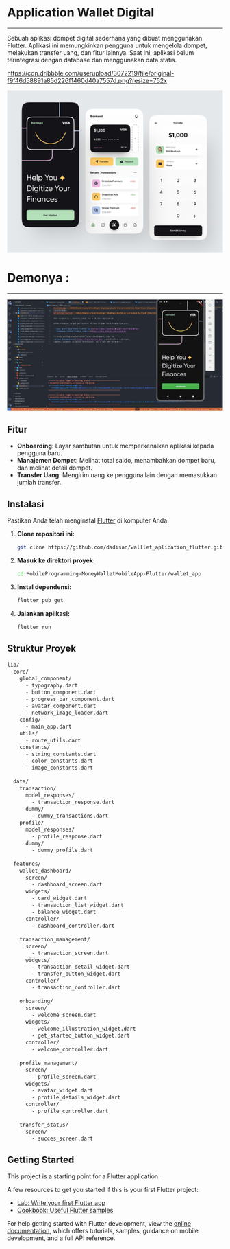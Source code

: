 # Application Wallet Digital

---

Sebuah aplikasi dompet digital sederhana yang dibuat menggunakan Flutter. Aplikasi ini memungkinkan pengguna untuk mengelola dompet, melakukan transfer uang, dan fitur lainnya. Saat ini, aplikasi belum terintegrasi dengan database dan menggunakan data statis.

https://cdn.dribbble.com/userupload/3072219/file/original-f9f46d58891a85d226f1460d40a7557d.png?resize=752x

![Desain App](assets/demo/ui.png)

# Demonya :

---

![App Demo](assets/demo/app.gif)

## Fitur

- **Onboarding**: Layar sambutan untuk memperkenalkan aplikasi kepada pengguna baru.
- **Manajemen Dompet**: Melihat total saldo, menambahkan dompet baru, dan melihat detail dompet.
- **Transfer Uang**: Mengirim uang ke pengguna lain dengan memasukkan jumlah transfer.

## Instalasi

Pastikan Anda telah menginstal [Flutter](https://flutter.dev/docs/get-started/install) di komputer Anda.

1. **Clone repositori ini:**

   ```bash
   git clone https://github.com/dadisan/walllet_aplication_flutter.git
   ```

2. **Masuk ke direktori proyek:**

   ```bash
   cd MobileProgramming-MoneyWalletMobileApp-Flutter/wallet_app
   ```

3. **Instal dependensi:**

   ```bash
   flutter pub get
   ```

4. **Jalankan aplikasi:**

   ```bash
   flutter run
   ```

## Struktur Proyek

```
lib/
  core/
    global_component/
      - typography.dart
      - button_component.dart
      - progress_bar_component.dart
      - avatar_component.dart
      - network_image_loader.dart
    config/
      - main_app.dart
    utils/
      - route_utils.dart
    constants/
      - string_constants.dart
      - color_constants.dart
      - image_constants.dart

  data/
    transaction/
      model_responses/
        - transaction_response.dart
      dummy/
        - dummy_transactions.dart
    profile/
      model_responses/
        - profile_response.dart
      dummy/
        - dummy_profile.dart

  features/
    wallet_dashboard/
      screen/
        - dashboard_screen.dart
      widgets/
        - card_widget.dart
        - transaction_list_widget.dart
        - balance_widget.dart
      controller/
        - dashboard_controller.dart

    transaction_management/
      screen/
        - transaction_screen.dart
      widgets/
        - transaction_detail_widget.dart
        - transfer_button_widget.dart
      controller/
        - transaction_controller.dart

    onboarding/
      screen/
        - welcome_screen.dart
      widgets/
        - welcome_illustration_widget.dart
        - get_started_button_widget.dart
      controller/
        - welcome_controller.dart

    profile_management/
      screen/
        - profile_screen.dart
      widgets/
        - avatar_widget.dart
        - profile_details_widget.dart
      controller/
        - profile_controller.dart

    transfer_status/
      screen/
        - succes_screen.dart
```

## Getting Started

This project is a starting point for a Flutter application.

A few resources to get you started if this is your first Flutter project:

- [Lab: Write your first Flutter app](https://docs.flutter.dev/get-started/codelab)
- [Cookbook: Useful Flutter samples](https://docs.flutter.dev/cookbook)

For help getting started with Flutter development, view the
[online documentation](https://docs.flutter.dev/), which offers tutorials,
samples, guidance on mobile development, and a full API reference.
